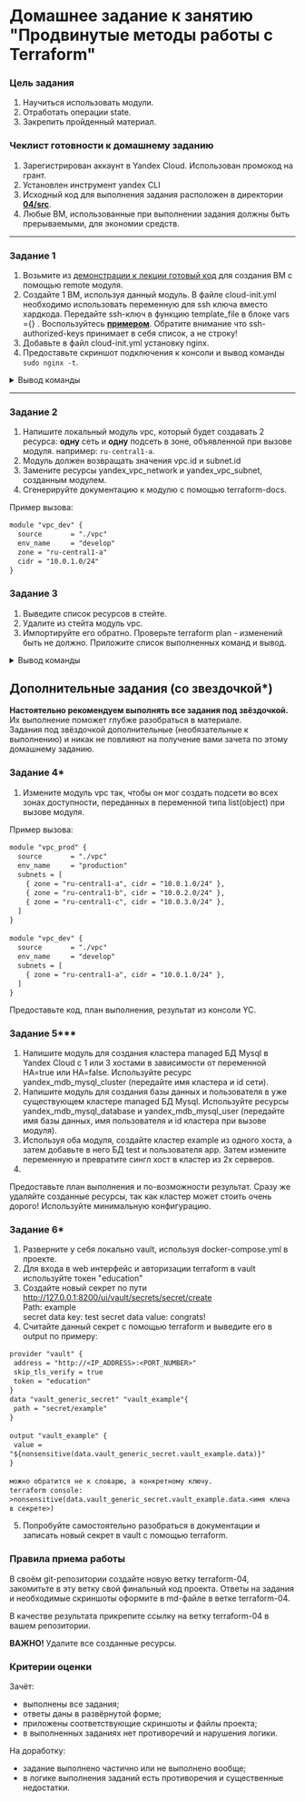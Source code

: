 # Домашнее задание к занятию "Продвинутые методы работы с Terraform"

### Цель задания

1. Научиться использовать модули.
2. Отработать операции state.
3. Закрепить пройденный материал.


### Чеклист готовности к домашнему заданию

1. Зарегистрирован аккаунт в Yandex Cloud. Использован промокод на грант.
2. Установлен инструмент yandex CLI
3. Исходный код для выполнения задания расположен в директории [**04/src**](https://github.com/netology-code/ter-homeworks/tree/main/04/src).
4. Любые ВМ, использованные при выполнении задания должны быть прерываемыми, для экономии средств.

------

### Задание 1

1. Возьмите из [демонстрации к лекции готовый код](https://github.com/netology-code/ter-homeworks/tree/main/04/demonstration1) для создания ВМ с помощью remote модуля.
2. Создайте 1 ВМ, используя данный модуль. В файле cloud-init.yml необходимо использовать переменную для ssh ключа вместо хардкода. Передайте ssh-ключ в функцию template_file в блоке vars ={} .
Воспользуйтесь [**примером**](https://grantorchard.com/dynamic-cloudinit-content-with-terraform-file-templates/). Обратите внимание что ssh-authorized-keys принимает в себя список, а не строку!
3. Добавьте в файл cloud-init.yml установку nginx.
4. Предоставьте скриншот подключения к консоли и вывод команды ```sudo nginx -t```.

<details>
<summary> Вывод команды </summary>

![Alt text](<IMG/подключение к VM.PNG>))
</details>


------

### Задание 2

1. Напишите локальный модуль vpc, который будет создавать 2 ресурса: **одну** сеть и **одну** подсеть в зоне, объявленной при вызове модуля. например: ```ru-central1-a```.
2. Модуль должен возвращать значения vpc.id и subnet.id
3. Замените ресурсы yandex_vpc_network и yandex_vpc_subnet, созданным модулем.
4. Сгенерируйте документацию к модулю с помощью terraform-docs. 


 
Пример вызова:
```
module "vpc_dev" {
  source       = "./vpc"
  env_name     = "develop"
  zone = "ru-central1-a"
  cidr = "10.0.1.0/24"
}
```

### Задание 3
1. Выведите список ресурсов в стейте.
2. Удалите из стейта модуль vpc.
3. Импортируйте его обратно. Проверьте terraform plan - изменений быть не должно.
Приложите список выполненных команд и вывод.
<details>
<summary> Вывод команды </summary>

```shell
zag1988@mytest3:~/devops-netologia/ter-homeworks/04/demonstration1$ terraform state list
data.template_file.cloudinit
module.test-vm.data.yandex_compute_image.my_image
module.test-vm.yandex_compute_instance.vm[0]
module.test-vm.yandex_compute_instance.vm[1]
module.vpc.yandex_vpc_network.network
module.vpc.yandex_vpc_subnet.subnet
zag1988@mytest3:~/devops-netologia/ter-homeworks/04/demonstration1$ terraform state rm 'module.vpc'
Removed module.vpc.yandex_vpc_network.network
Removed module.vpc.yandex_vpc_subnet.subnet
Successfully removed 2 resource instance(s).
zag1988@mytest3:~/devops-netologia/ter-homeworks/04/demonstration1$ terraform import 'module.vpc.yandex_vpc_network.network' enp0dj5mnm4k5r3jobvp
data.template_file.cloudinit: Reading...
data.template_file.cloudinit: Read complete after 0s [id=a56834574f649fa3d96aa76e2c6858c7f5e8c46ad9c499340c714be6b5a739d3]
module.vpc.yandex_vpc_network.network: Importing from ID "enp0dj5mnm4k5r3jobvp"...
module.test-vm.data.yandex_compute_image.my_image: Reading...
module.vpc.yandex_vpc_network.network: Import prepared!
  Prepared yandex_vpc_network for import
module.vpc.yandex_vpc_network.network: Refreshing state... [id=enp0dj5mnm4k5r3jobvp]
module.test-vm.data.yandex_compute_image.my_image: Read complete after 1s [id=fd852pbtueis1q0pbt4o]

Import successful!

The resources that were imported are shown above. These resources are now in
your Terraform state and will henceforth be managed by Terraform.

zag1988@mytest3:~/devops-netologia/ter-homeworks/04/demonstration1$ terraform import 'module.vpc.yandex_vpc_subnet.subnet' e9b7jf157ccgvne5tmqe
data.template_file.cloudinit: Reading...
data.template_file.cloudinit: Read complete after 0s [id=a56834574f649fa3d96aa76e2c6858c7f5e8c46ad9c499340c714be6b5a739d3]
module.vpc.yandex_vpc_subnet.subnet: Importing from ID "e9b7jf157ccgvne5tmqe"...
module.test-vm.data.yandex_compute_image.my_image: Reading...
module.vpc.yandex_vpc_subnet.subnet: Import prepared!
  Prepared yandex_vpc_subnet for import
module.vpc.yandex_vpc_subnet.subnet: Refreshing state... [id=e9b7jf157ccgvne5tmqe]
module.test-vm.data.yandex_compute_image.my_image: Read complete after 0s [id=fd852pbtueis1q0pbt4o]

Import successful!

The resources that were imported are shown above. These resources are now in
your Terraform state and will henceforth be managed by Terraform.

zag1988@mytest3:~/devops-netologia/ter-homeworks/04/demonstration1$ terraform plan
data.template_file.cloudinit: Reading...
data.template_file.cloudinit: Read complete after 0s [id=a56834574f649fa3d96aa76e2c6858c7f5e8c46ad9c499340c714be6b5a739d3]
module.vpc.yandex_vpc_network.network: Refreshing state... [id=enp0dj5mnm4k5r3jobvp]
module.test-vm.data.yandex_compute_image.my_image: Reading...
module.test-vm.data.yandex_compute_image.my_image: Read complete after 0s [id=fd852pbtueis1q0pbt4o]
module.vpc.yandex_vpc_subnet.subnet: Refreshing state... [id=e9b7jf157ccgvne5tmqe]
module.test-vm.yandex_compute_instance.vm[0]: Refreshing state... [id=fhmuercl8vhfbpd3ovnc]
module.test-vm.yandex_compute_instance.vm[1]: Refreshing state... [id=fhmfpbveo9h62e3jjb5s]
No changes. Your infrastructure matches the configuration.
Terraform has compared your real infrastructure against your configuration and found no differences, so no changes are
needed.
zag1988@mytest3:~/devops-netologia/ter-homeworks/04/demonstration1$ 
```

</details>

## Дополнительные задания (со звездочкой*)

**Настоятельно рекомендуем выполнять все задания под звёздочкой.**   Их выполнение поможет глубже разобраться в материале.   
Задания под звёздочкой дополнительные (необязательные к выполнению) и никак не повлияют на получение вами зачета по этому домашнему заданию. 


### Задание 4*

1. Измените модуль vpc так, чтобы он мог создать подсети во всех зонах доступности, переданных в переменной типа list(object) при вызове модуля.  
  
Пример вызова:
```
module "vpc_prod" {
  source       = "./vpc"
  env_name     = "production"
  subnets = [
    { zone = "ru-central1-a", cidr = "10.0.1.0/24" },
    { zone = "ru-central1-b", cidr = "10.0.2.0/24" },
    { zone = "ru-central1-c", cidr = "10.0.3.0/24" },
  ]
}

module "vpc_dev" {
  source       = "./vpc"
  env_name     = "develop"
  subnets = [
    { zone = "ru-central1-a", cidr = "10.0.1.0/24" },
  ]
}
```

Предоставьте код, план выполнения, результат из консоли YC.

### Задание 5***

1. Напишите модуль для создания кластера managed БД Mysql в Yandex Cloud с 1 или 3 хостами в зависимости от переменной HA=true или HA=false. Используйте ресурс yandex_mdb_mysql_cluster (передайте имя кластера и id сети).
2. Напишите модуль для создания базы данных и пользователя в уже существующем кластере managed БД Mysql. Используйте ресурсы yandex_mdb_mysql_database и yandex_mdb_mysql_user (передайте имя базы данных, имя пользователя и id кластера при вызове модуля).
3. Используя оба модуля, создайте кластер example из одного хоста, а затем добавьте в него БД test и пользователя app. Затем измените переменную и превратите сингл хост в кластер из 2х серверов.
4. 
Предоставьте план выполнения и по-возможности результат. Сразу же удаляйте созданные ресурсы, так как кластер может стоить очень дорого! Используйте минимальную конфигурацию.

### Задание 6*

1. Разверните у себя локально vault, используя docker-compose.yml в проекте.
2. Для входа в web интерфейс и авторизации terraform в vault используйте токен "education"
3. Создайте новый секрет по пути http://127.0.0.1:8200/ui/vault/secrets/secret/create  
Path: example  
secret data key: test 
secret data value: congrats!  
4. Считайте данный секрет с помощью terraform и выведите его в output по примеру:
```
provider "vault" {
 address = "http://<IP_ADDRESS>:<PORT_NUMBER>"
 skip_tls_verify = true
 token = "education"
}
data "vault_generic_secret" "vault_example"{
 path = "secret/example"
}

output "vault_example" {
 value = "${nonsensitive(data.vault_generic_secret.vault_example.data)}"
} 

можно обратится не к словарю, а конкретному ключу.
terraform console: >nonsensitive(data.vault_generic_secret.vault_example.data.<имя ключа в секрете>)
```
5. Попробуйте самостоятельно разобраться в документации и записать новый секрет в vault с помощью terraform. 


### Правила приема работы

В своём git-репозитории создайте новую ветку terraform-04, закомитьте в эту ветку свой финальный код проекта. Ответы на задания и необходимые скриншоты оформите в md-файле в ветке terraform-04.

В качестве результата прикрепите ссылку на ветку terraform-04 в вашем репозитории.

**ВАЖНО!** Удалите все созданные ресурсы.

### Критерии оценки

Зачёт:

* выполнены все задания;
* ответы даны в развёрнутой форме;
* приложены соответствующие скриншоты и файлы проекта;
* в выполненных заданиях нет противоречий и нарушения логики.

На доработку:

* задание выполнено частично или не выполнено вообще;
* в логике выполнения заданий есть противоречия и существенные недостатки. 



